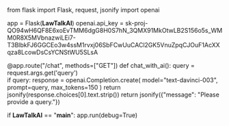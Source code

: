 from flask import Flask, request, jsonify
import openai

app = Flask(__LawTalkAI__)
openai.api_key = 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

@app.route("/chat", methods=["GET"])
def chat_with_ai():
    query = request.args.get('query')  
    if query:
        response = openai.Completion.create(
            model="text-davinci-003",
            prompt=query,
            max_tokens=150
        )
        return jsonify(response.choices[0].text.strip())
    return jsonify({"message": "Please provide a query."})

if __LawTalkAI__ == "__main__":
    app.run(debug=True)
